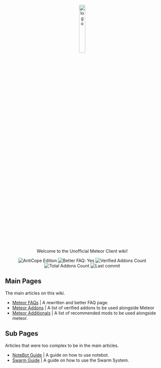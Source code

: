<p align="center">
  <img src="https://avatars.githubusercontent.com/u/88768753?s=200&v=4" alt="logo" width="20%"/>
</p>
<p align="center">
  Welcome to the Unofficial Meteor Client wiki!
</p>
<div align="center">
  <img src="https://img.shields.io/badge/AntiCope-Edition-orange" alt="AntiCope Edition">
  <img src="https://img.shields.io/badge/Better%20FAQ%20page-Yes-brightgreen" alt="Better FAQ: Yes">
  <img src="https://img.shields.io/badge/Verified%20Addons-9-blue" alt="Verified Addons Count">
  <img src="https://img.shields.io/badge/Total%20Addons-30-blueviolet" alt="Total Addons Count">
  <img src="https://img.shields.io/github/last-commit/AntiCope/meteor-lists" alt="Last commit">
</div>
<p> </p>

## Main Pages

The main articles on this wiki.

- [Meteor FAQs](/pages/main/MeteorFAQs.md) | A rewritten and better FAQ page.
- [Meteor Addons](/pages/main/MeteorAddons.md) | A list of verified addons to be used alongside Meteor
- [Meteor Additionals](/pages/main/MeteorAdditionals.md) | A list of recommended mods to be used alongside meteor.

## Sub Pages

Articles that were too complex to be in the main articles.

- [NoteBot Guide](/pages/sub/NoteBotGuide.md) | A guide on how to use notebot.
- [Swarm Guide](/pages/sub/SwarmGuide.md) | A guide on how to use the Swarm System.